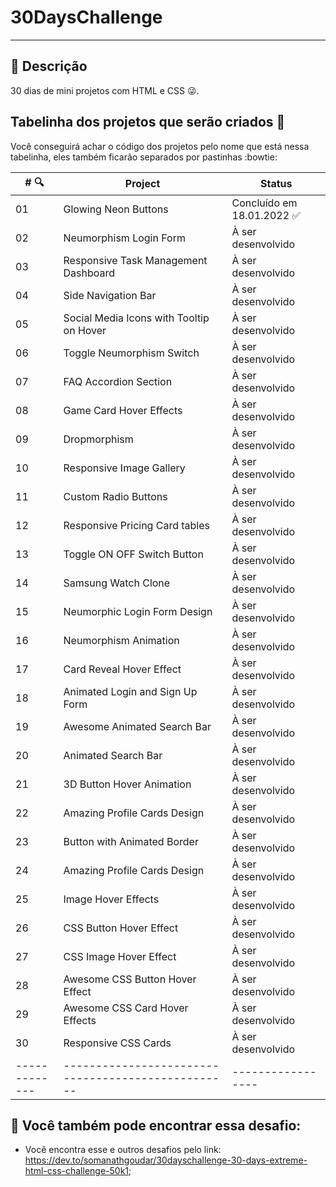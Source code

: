 # 30DaysChallenge 


-------------------------------------------------
## :memo: Descrição
 30 dias de mini projetos com HTML e CSS :stuck_out_tongue_winking_eye:. 

## Tabelinha dos projetos que serão criados  :date:
Você conseguirá achar o código dos projetos pelo nome que está nessa tabelinha, eles também ficarão separados por pastinhas :bowtie:

| #   :mag:     | Project    | Status |
| ------|-----|-----|
| 01  	| 	Glowing Neon Buttons 	| Concluído em 18.01.2022 :white_check_mark:	|
| 02  	| 	Neumorphism Login Form	| À ser desenvolvido  	|
|  03  | Responsive Task Management Dashboard 	| À ser desenvolvido 	|
|  04  | Side Navigation Bar 	| À ser desenvolvido |
| 05  	| 	Social Media Icons with Tooltip on Hover 	| À ser desenvolvido 	|
|  06  	| 	Toggle Neumorphism Switch 	| À ser desenvolvido 	|
|  07  	| 	FAQ Accordion Section	|À ser desenvolvido   	|
| 08  	| 	Game Card Hover Effects 	| À ser desenvolvido |
| 09  	| Dropmorphism 	|À ser desenvolvido  |
|  10  	| 		Responsive Image Gallery 	| À ser desenvolvido  |
|  11  	| 		Custom Radio Buttons	| À ser desenvolvido 	|
|  12  	| 	Responsive Pricing Card tables 	| À ser desenvolvido  |
|  13  	| 	Toggle ON OFF Switch Button 	| À ser desenvolvido  	|
|14 	| 			Samsung Watch Clone	|À ser desenvolvido  	|
| 15  	| Neumorphic Login Form Design	| À ser desenvolvido  	|
|16  	| 	Neumorphism Animation	| À ser desenvolvido 	|
|17  	| 	Card Reveal Hover Effect 	| À ser desenvolvido  	|
|18  	| 		Animated Login and Sign Up Form 	| À ser desenvolvido  	|
|19  	| 	Awesome Animated Search Bar 	| À ser desenvolvido 	|
|20  	| 	Animated Search Bar 	| À ser desenvolvido  	|
|21  	| 	3D Button Hover Animation 	| À ser desenvolvido  	|
|22  	| 	Amazing Profile Cards Design	| À ser desenvolvido  	|
|23  	| 	Button with Animated Border 	| À ser desenvolvido  	|
|24  	| 		Amazing Profile Cards Design	| À ser desenvolvido  	|
|25  	| 	Image Hover Effects	| À ser desenvolvido  	|
|26  	| 	CSS Button Hover Effect 	| À ser desenvolvido  	|
|27  	| 	CSS Image Hover Effect 	| À ser desenvolvido 	|
|28  	| 	Awesome CSS Button Hover Effect 	| À ser desenvolvido  	|
|29  	| 	Awesome CSS Card Hover Effects	| À ser desenvolvido 	|
|30  	| 	Responsive CSS Cards 	| À ser desenvolvido  	|
|-------------  	| --------------------------------------------------	| ----------------- 	|

## :wrench: Você também pode encontrar essa desafio:
* Você encontra esse e outros desafios pelo link: https://dev.to/somanathgoudar/30dayschallenge-30-days-extreme-html-css-challenge-50k1;

 <br></br>

